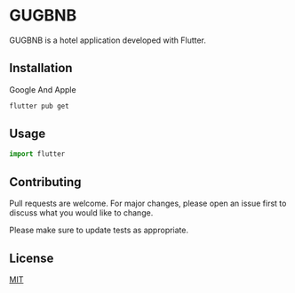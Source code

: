 # GUGBNB

GUGBNB is a hotel application developed with Flutter.

## Installation

Google And Apple

```bash
flutter pub get
```

## Usage

```python
import flutter

```

## Contributing

Pull requests are welcome. For major changes, please open an issue first
to discuss what you would like to change.

Please make sure to update tests as appropriate.

## License

[MIT](https://choosealicense.com/licenses/mit/)
